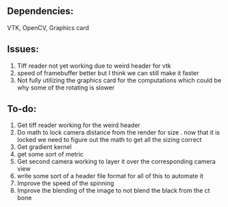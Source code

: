 ## Dependencies: 
VTK, OpenCV, Graphics card

## Issues: 
1. Tiff reader not yet working due to weird header for vtk
2. speed of framebuffer better but I think we can still make it faster
3. Not fully utilizing the graphics card for the computations which could be why some of the rotating is slower

## To-do: 
1. Get tiff reader working for the weird header
2. Do math to lock camera distance from the render for size
  . now that it is locked we need to figure out the math to get all the sizing correct
3. Get gradient kernel
4. get some sort of metric
5. Get second camera working to layer it over the corresponding camera view
6. write some sort of a header file format for all of this to automate it
7. Improve the speed of the spinning
8. Improve the blending of the image to not blend the black from the ct bone
